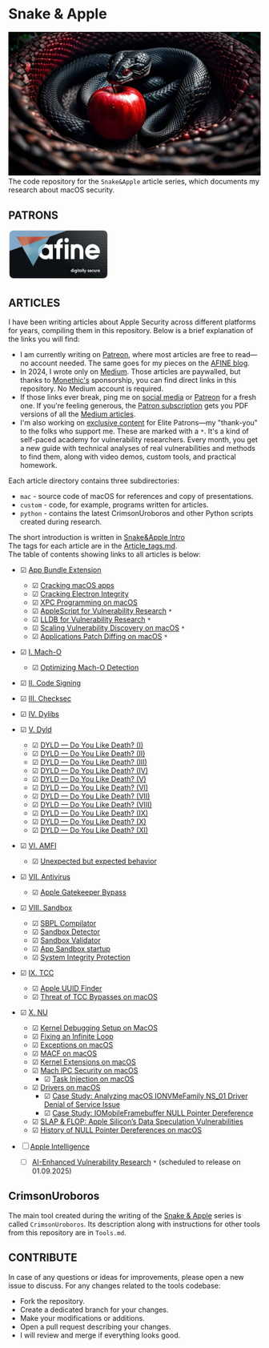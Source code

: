# Snake & Apple
[![alt](img/Snake_Apple.jpg)](https://karol-mazurek.medium.com/snake-apple-ff87a399ecc4?sk=v2%2Fb2295773-88e6-4654-9d3d-61d73b9001e5)
The code repository for the `Snake&Apple` article series, which documents my research about macOS security.

## PATRONS
<a href="https://afine.com/">
  <img src="./img/afine_banner.png" alt="AFine" width="200" height="100">
</a>

## ARTICLES
I have been writing articles about Apple Security across different platforms for years, compiling them in this repository. Below is a brief explanation of the links you will find:
* I am currently writing on [Patreon](https://www.patreon.com/Karol_Mazurek), where most articles are free to read—no account needed. The same goes for my pieces on the [AFINE blog](https://afine.com/blog/).
* In 2024, I wrote only on [Medium](https://medium.com/@karol-mazurek). Those articles are paywalled, but thanks to [Monethic's](https://monethic.io/) sponsorship, you can find direct links in this repository. No Medium account is required.
* If those links ever break, ping me on [social media](https://github.com/karmaz95#-social-media---contact) or [Patreon](https://www.patreon.com/Karol_Mazurek) for a fresh one. If you're feeling generous, the [Patron subscription](https://www.patreon.com/Karol_Mazurek/membership) gets you PDF versions of all the [Medium articles](https://www.patreon.com/Karol_Mazurek/shop/all-medium-articles-121970?source=storefront).
* I'm also working on [exclusive content](https://www.patreon.com/collection/1529482) for Elite Patrons—my "thank-you" to the folks who support me. These are marked with a `*`. It's a kind of self-paced academy for vulnerability researchers. Every month, you get a new guide with technical analyses of real vulnerabilities and methods to find them, along with video demos, custom tools, and practical homework.

Each article directory contains three subdirectories:
* `mac` - source code of macOS for references and copy of presentations.
* `custom` - code, for example, programs written for articles.
* `python` - contains the latest CrimsonUroboros and other Python scripts created during research. 

The short introduction is written in [Snake&Apple Intro](https://karol-mazurek.medium.com/snake-apple-ff87a399ecc4?sk=v2%2Fb2295773-88e6-4654-9d3d-61d73b9001e5)  
The tags for each article are in the [Article_tags.md](Article_tags.md).  
The table of contents showing links to all articles is below:
* &#9745; [App Bundle Extension](https://karol-mazurek.medium.com/snake-apple-app-bundle-ext-f5c43a3c84c4?sk=v2%2F3ff105ad-f4f0-464d-b4d5-46b86c66fe14)
  * &#9745; [Cracking macOS apps](https://karol-mazurek.medium.com/cracking-macos-apps-39575dd672e0?sk=v2%2F727dce55-53ee-45f6-b051-2979e62f2ba1)
  * &#9745; [Cracking Electron Integrity](https://karol-mazurek.medium.com/cracking-electron-integrity-0a10e0d5f239?sk=v2%2F7726b99c-c6c9-4d70-8c37-da9f2f0874e8)
  * &#9745; [XPC Programming on macOS](https://karol-mazurek.medium.com/xpc-programming-on-macos-7e1918573f6d?sk=v2%2F21c4e9c7-40a5-43dd-804b-0d8f9bc4e94c)
  * &#9745; [AppleScript for Vulnerability Research](https://www.patreon.com/posts/applescript-for-130305213) `*`
  * &#9745; [LLDB for Vulnerability Research](https://www.patreon.com/posts/lldb-for-131084875) `*`
  * &#9745; [Scaling Vulnerability Discovery on macOS](https://www.patreon.com/posts/scaling-on-macos-131937045) `*`
  * &#9745; [Applications Patch Diffing on macOS](https://www.patreon.com/posts/applications-on-131618568) `*`
* &#9745; [I. Mach-O](https://karol-mazurek.medium.com/snake-apple-i-mach-o-a8eda4b87263?sk=v2%2Ffc1cbfa4-e2d4-4387-9a82-b27191978b5b)
  * &#9745; [Optimizing Mach-O Detection](https://karol-mazurek.medium.com/optimizing-mach-o-detection-40352101bbef?sk=v2%2F3378d3f5-874b-4b82-94d5-b2ccd8522ea3)
* &#9745; [II. Code Signing](https://karol-mazurek.medium.com/snake-apple-ii-code-signing-f0a9967b7f02?sk=v2%2Fbbc87007-89ca-4135-91d6-668b5d2fe9ae)
* &#9745; [III. Checksec](https://karol-mazurek.medium.com/snake-apple-iii-checksec-ed64a4b766c1?sk=v2%2Fb4b8d637-e906-4b6b-8088-ca1f893cd787)
* &#9745; [IV. Dylibs](https://karol-mazurek.medium.com/snake-apple-iv-dylibs-2c955439b94e?sk=v2%2Fdef72b7a-121a-47a1-af89-7bf53aed1ea2)
* &#9745; [V. Dyld](https://karol-mazurek.medium.com/snake-apple-v-dyld-8b36b674cc44?sk=v2%2F4acb16f8-fa88-41f0-8d7c-1362f4060010)
  * &#9745; [DYLD — Do You Like Death? (I)](https://karol-mazurek.medium.com/dyld-do-you-like-death-i-8199faad040e?sk=v2%2F359b081f-d944-409b-9e7c-95f7c171b969)
  * &#9745; [DYLD — Do You Like Death? (II)](https://karol-mazurek.medium.com/dyld-do-you-like-death-ii-b74360b8af47?sk=v2%2Ff0cff71c-5345-4228-a639-653325fc979d)
  * &#9745; [DYLD — Do You Like Death? (III)](https://karol-mazurek.medium.com/dyld-do-you-like-death-iii-af77701a3034?sk=v2%2F06c92503-2db9-40e2-b139-c9ae0a35e7b3)
  * &#9745; [DYLD — Do You Like Death? (IV)](https://karol-mazurek.medium.com/dyld-do-you-like-death-iv-ede6b157752c?sk=v2%2F87ebe38d-004c-41a6-bc1f-43898494a512)
  * &#9745; [DYLD — Do You Like Death? (V)](https://karol-mazurek.medium.com/dyld-do-you-like-death-v-c40a267573cb?sk=v2%2F4c9f16b2-59bd-406a-945d-10a1fba1001b) 
  * &#9745; [DYLD — Do You Like Death? (VI)](https://karol-mazurek.medium.com/dyld-do-you-like-death-vi-1013a69118ff?sk=v2%2F37b3a61f-8483-4b38-977d-7f860944862b)
  * &#9745; [DYLD — Do You Like Death? (VII)](https://karol-mazurek.medium.com/dyld-do-you-like-death-vii-62c202f98610?sk=v2%2Fab26bfcf-ba56-493d-9af3-2d8790ca6208)
  * &#9745; [DYLD — Do You Like Death? (VIII)](https://karol-mazurek.medium.com/dyld-do-you-like-death-viii-327d7e7f3c0f?sk=v2%2F6c6b611d-fee4-4d9d-8a36-d59a05116e23)
  * &#9745; [DYLD — Do You Like Death? (IX)](https://karol-mazurek.medium.com/dyld-do-you-like-death-ix-5052c865100e?sk=v2%2Fe078d739-ab30-4f2d-8a12-eefc63dd73b4)
  * &#9745; [DYLD — Do You Like Death? (X)](https://karol-mazurek.medium.com/dyld-do-you-like-death-x-76408570c357?sk=v2%2F8b69c2f1-ce13-4d05-bba1-e0164c3de381)
  * &#9745; [DYLD — Do You Like Death? (XI)](https://karol-mazurek.medium.com/dyld-do-you-like-death-xi-cef76bc8dc14?sk=v2%2F0b88b392-ae94-43d0-9120-109306051e00)
* &#9745; [VI. AMFI](https://karol-mazurek.medium.com/snake-apple-vi-amfi-31c48fb92d33?sk=v2%2F8116bf86-e0a7-42be-ada9-5348447c01fd)
  * &#9745; [Unexpected but expected behavior](https://karol-mazurek.medium.com/unexpected-but-expected-behavior-bf281cc21ee2?sk=v2%2Fda20f402-b7fa-4bb1-a160-83e758cdd513)
* &#9745; [VII. Antivirus](https://karol-mazurek.medium.com/snake-apple-vii-antivirus-0a57acc10185?sk=v2%2F2c46d7ac-4435-41e6-bbda-2acb4eb78c76)
  * &#9745; [Apple Gatekeeper Bypass](https://karol-mazurek.medium.com/apple-gatekeeper-bypass-4315bbb33018?sk=v2%2F3c20fa28-1a3d-4bd0-9a25-79646f60c44f)
* &#9745; [VIII. Sandbox](https://karol-mazurek.medium.com/snake-apple-viii-app-sandbox-5aff081f07d5?sk=v2%2F5b65151b-d1f3-4f18-93da-4ad9aeacadb7)
  * &#9745; [SBPL Compilator](https://karol-mazurek.medium.com/sbpl-compilator-c05f5304d057?sk=v2%2F4ae3bf90-ff12-4fea-b0fc-0f2ef60d7b93)
  * &#9745; [Sandbox Detector](https://karol-mazurek.medium.com/sandbox-detector-4268ab3cd361?sk=v2%2F58fe49fb-1381-4db3-9db9-3f6309e4053a)
  * &#9745; [Sandbox Validator](https://karol-mazurek.medium.com/sandbox-validator-e760e5d88617?sk=v2%2F145ac2ef-ca06-41a0-b310-c96f4ce0037b)
  * &#9745; [App Sandbox startup](https://karol-mazurek.medium.com/app-sandbox-startup-71daf8f259d1?sk=v2%2F9f3b09a6-c7c0-445d-8613-8e25bf3f4e4d)
  * &#9745; [System Integrity Protection](https://karol-mazurek.medium.com/system-integrity-protection-sip-140562b07fea?sk=v2%2F9c293b8f-c376-4603-b8a1-2872ba3395cf)
* &#9745; [IX. TCC](https://karol-mazurek.medium.com/snake-apple-ix-tcc-ae822e3e2718?sk=v2%2F426ae6cf-6418-4e3f-a0ca-3aee06d6f676)
  * &#9745; [Apple UUID Finder](https://karol-mazurek.medium.com/apple-uuid-finder-a5173bdd1a8a?sk=v2%2F04bb0d32-6dc9-437d-bf72-8f65e03fed90)
  * &#9745; [Threat of TCC Bypasses on macOS](https://afine.com/threat-of-tcc-bypasses-on-macos/)
* &#9745; [X. NU](https://karol-mazurek.medium.com/snake-apple-x-nu-0bc5c36170da?sk=v2%2F502ee9db-8d8a-4a1b-8655-546742a7d261)
  * &#9745; [Kernel Debugging Setup on MacOS](https://karol-mazurek.medium.com/kernel-debugging-setup-on-macos-07dd8c86cdb6?sk=v2%2F782bf539-a057-4f14-bbe7-f8e1ace26701)
  * &#9745; [Fixing an Infinite Loop](https://karol-mazurek.medium.com/fixing-an-infinite-loop-on-unix-e0a8a5501c54?sk=v2%2F140555f8-9770-4c6b-9734-d9c5b7cc9bc7)
  * &#9745; [Exceptions on macOS](https://karol-mazurek.medium.com/exceptions-on-macos-2c4bd6a9fd31?sk=v2%2Ffa7393a6-16e7-46d4-84d0-4de300260533)
  * &#9745; [MACF on macOS](https://karol-mazurek.medium.com/macf-on-macos-004b8a490e2c?sk=v2%2Fd9a61281-e230-4ac6-8608-ad062f4d2a9a)
  * &#9745; [Kernel Extensions on macOS](https://karol-mazurek.medium.com/kernel-extensions-on-macos-1b0f38b632ea?sk=v2%2Fb6920735-90f9-459c-9c10-30980247bae7)
  * &#9745; [Mach IPC Security on macOS](https://karol-mazurek.medium.com/mach-ipc-security-on-macos-63ee350cb59b?sk=v2%2F3afce264-9b59-447f-84ea-b1988606191a)
    * &#9745; [Task Injection on macOS](https://afine.com/task-injection-on-macos/)
  * &#9745; [Drivers on macOS](https://karol-mazurek.medium.com/drivers-on-macos-26edbde370ab?sk=v2%2F8a5bbc18-aae7-4a68-b0dd-bb5ce70b5752)
    * &#9745; [Case Study: Analyzing macOS IONVMeFamily NS_01 Driver Denial of Service Issue](https://afine.com/case-study-analyzing-macos-ionvmefamily-driver-denial-of-service-issue/)
    * &#9745; [Case Study: IOMobileFramebuffer NULL Pointer Dereference](https://afine.com/case-study-iomobileframebuffer-null-pointer-dereference/)
  * &#9745; [SLAP & FLOP: Apple Silicon’s Data Speculation Vulnerabilities](https://afine.com/slap-flop-apple-silicons-data-speculation-vulnerabilities/)
  * &#9745; [History of NULL Pointer Dereferences on macOS](https://afine.com/history-of-null-pointer-dereferences-on-macos/)

* &#9744; [Apple Intelligence]()
  * &#9744; [AI-Enhanced Vulnerability Research]() `*` (scheduled to release on 01.09.2025)

## CrimsonUroboros
The main tool created during the writing of the [Snake & Apple](https://karol-mazurek.medium.com/list/snakeapple-50baea541374) series is called `CrimsonUroboros`. Its description along with instructions for other tools from this repository are in `Tools.md`.

## CONTRIBUTE
In case of any questions or ideas for improvements, please open a new issue to discuss.   For any changes related to the tools codebase:
* Fork the repository.
* Create a dedicated branch for your changes.
* Make your modifications or additions.
* Open a pull request describing your changes.
* I will review and merge if everything looks good.